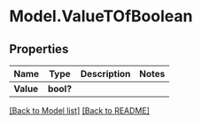 # Model.ValueTOfBoolean
## Properties
Name | Type | Description | Notes
------------ | ------------- | ------------- | -------------
**Value** | **bool?** |  | 



[[Back to Model list]](Models.doc) [[Back to README]](README.md)



